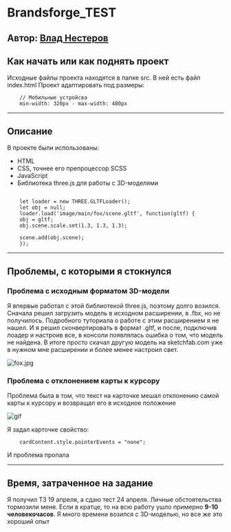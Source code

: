 # Brandsforge_TEST

## Автор: [Влад Нестеров](vk.com/vlanesvit)

## Как начать или как поднять проект

Исходные файлы проекта находятся в папке srс. В ней есть файл index.html
Проект адаптировать под размеры:

```
    // Мобильные устройсва
    min-width: 320px - max-width: 480px
```

---

## Описание

В проекте были использованы:

- HTML
- CSS, точнее его препроцессор SCSS
- JavaScript
- Библиотека three.js для работы с 3D-моделями

```

    let loader = new THREE.GLTFLoader();
    let obj = null;
    loader.load('image/main/fox/scene.gltf', function(gltf) {
    obj = gltf;
    obj.scene.scale.set(1.3, 1.3, 1.3);

    scene.add(obj.scene);
    });
```

---

## Проблемы, с которыми я стокнулся

### Проблема с исходным форматом 3D-модели

Я впервые работал с этой библиотекой three.js, поэтому долго возился.
Сначала решил загрузить модель в исходном расширении, в .fbx, но не получилось. Подробного туториала о работе с этим расширением я не нашел.
И я решил сконвертировать в формат .gltf, и после, подключив лоадер и настроив все, в консоли появлялась ошибка о том, что модель не найдена.
В итоге просто скачал другую модель на sketchfab.com уже в нужном мне расширении и более менее настроил свет.

![fox.jpg](https://postimg.cc/PCmdVRF9)

### Проблема с отклонением карты к курсору

Проблема была в том, что текст на карточке мешал отклонению самой карты к курсору и возвращал его в исходное положение

![gif](https://media.giphy.com/media/EEMCM6ChIReHTbKu8R/source.gif)

Я задал карточке свойство:

```
    cardContent.style.pointerEvents = "none";
```

И проблема пропала

---

## Время, затраченное на задание

Я получил ТЗ 19 апреля, а сдаю тест 24 апреля. Личные обстоятельства тормозили меня.
Если в кратце, то на всю работу ушло примерно **9-10 человекочасов**. Я много времени возился с 3D-моделью, но все же это хороший опыт
